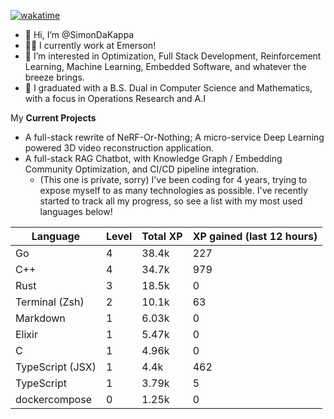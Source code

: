 
[![wakatime](https://wakatime.com/badge/user/50e6c678-94a9-4739-af51-360aeb113c51.svg)](https://wakatime.com/@50e6c678-94a9-4739-af51-360aeb113c51)

- 👋 Hi, I’m @SimonDaKappa
- 🧑‍💼 I currently work at Emerson!
- 👀 I’m interested in Optimization, Full Stack Development, Reinforcement Learning, Machine Learning, Embedded Software, and whatever the breeze brings.
- 🌱 I graduated with a B.S. Dual in Computer Science and Mathematics, with a focus in Operations Research and A.I

My **Current Projects** 
- A full-stack rewrite of NeRF-Or-Nothing; A micro-service Deep Learning powered 3D video reconstruction application.
- A full-stack RAG Chatbot, with Knowledge Graph / Embedding Community Optimization, and CI/CD pipeline integration.
  - (This one is private, sorry)
I've been coding for 4 years, trying to expose myself to as many technologies as possible. I've recently started to track all my progress, so see
a list with my most used languages below!

| Language | Level | Total XP | XP gained (last 12 hours) |
| --- | --- | --- | --- |
| Go | 4 | 38.4k | 227 |
| C++ | 4 | 34.7k | 979 |
| Rust | 3 | 18.5k | 0 |
| Terminal (Zsh) | 2 | 10.1k | 63 |
| Markdown | 1 | 6.03k | 0 |
| Elixir | 1 | 5.47k | 0 |
| C | 1 | 4.96k | 0 |
| TypeScript (JSX) | 1 | 4.4k | 462 |
| TypeScript | 1 | 3.79k | 5 |
| dockercompose | 0 | 1.25k | 0 |